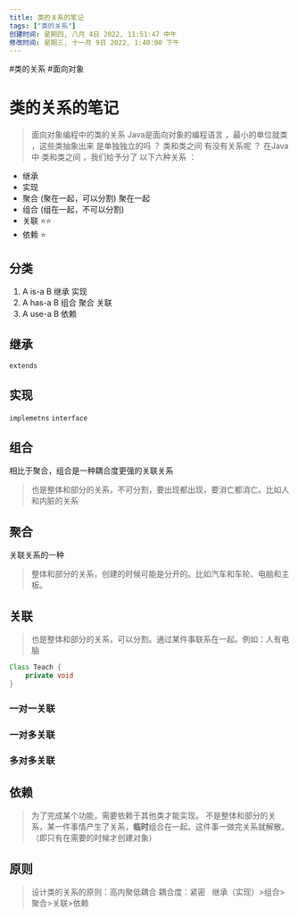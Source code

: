```yaml
---
title: 类的关系的笔记
tags: ["类的关系"]
创建时间: 星期四, 八月 4日 2022, 11:51:47 中午
修改时间: 星期三, 十一月 9日 2022, 1:40:00 下午
---
```

#类的关系 #面向对象

# 类的关系的笔记

> 面向对象编程中的类的关系
> Java是面向对象的编程语言 ，最小的单位就类 ，这些类抽象出来 是单独独立的吗 ？
> 类和类之间 有没有关系呢 ？
> 在Java中 类和类之间 ，我们给予分了 以下六种关系 ：

- 继承
- 实现
- 聚合 (聚在一起，可以分割) 聚在一起
- 组合 (组在一起，不可以分割)
- 关联 ⭐⭐
- 依赖 ⭐

## 分类
1. A is-a B 继承 实现
2. A has-a B 组合 聚合 关联
3. A use-a B 依赖

## 继承

`extends`

## 实现

`implemetns` `interface`

## 组合

相比于聚合，组合是一种耦合度更强的关联关系

> 也是整体和部分的关系，不可分割，要出现都出现，要消亡都消亡。比如人和内脏的关系

## 聚合

关联关系的一种

> 整体和部分的关系，创建的时候可能是分开的。比如汽车和车轮、电脑和主板。

## 关联

> 也是整体和部分的关系，可以分割。通过某件事联系在一起。例如：人有电脑

```java
Class Teach {
	private void 
}
```

### 一对一关联
### 一对多关联
### 多对多关联


## 依赖

> 为了完成某个功能，需要依赖于其他类才能实现。
> 不是整体和部分的关系，某一件事情产生了关系，**临时**组合在一起。这件事一做完关系就解散。（即只有在需要的时候才创建对象）



## 原则

> 设计类的关系的原则：高内聚低耦合
> 耦合度：紧密   继承（实现）>组合>聚合>关联>依赖